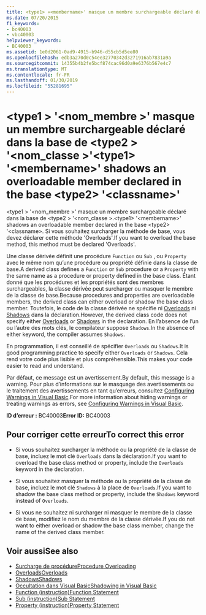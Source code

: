 ```yaml
---
title: <type1> «<membername>' masque un membre surchargeable déclaré dans la base de <type2> '<classname>»
ms.date: 07/20/2015
f1_keywords:
- bc40003
- vbc40003
helpviewer_keywords:
- BC40003
ms.assetid: 1e0d2061-0ad9-4915-b946-d55cb5d5ee80
ms.openlocfilehash: edb3a270d0c54ee32770342d3271916ab7831a9a
ms.sourcegitcommit: 14355b4b2fe5bcf874cac96d0a9e6376b567e4c7
ms.translationtype: MT
ms.contentlocale: fr-FR
ms.lasthandoff: 01/30/2019
ms.locfileid: "55281695"
---
```

# <a name="type1-membername-shadows-an-overloadable-member-declared-in-the-base-type2-classname"></a><span data-ttu-id="5483d-102">\<type1 > '\<nom_membre >' masque un membre surchargeable déclaré dans la base de \<type2 > '\<nom_classe >'</span><span class="sxs-lookup"><span data-stu-id="5483d-102">\<type1> '\<membername>' shadows an overloadable member declared in the base \<type2> '\<classname>'</span></span>
<span data-ttu-id="5483d-103">\<type1 > '\<nom_membre >' masque un membre surchargeable déclaré dans la base de \<type2 > '\<nom_classe >.</span><span class="sxs-lookup"><span data-stu-id="5483d-103">\<type1> '\<membername>' shadows an overloadable member declared in the base \<type2> '\<classname>.</span></span> <span data-ttu-id="5483d-104">Si vous souhaitez surcharger la méthode de base, vous devez déclarer cette méthode 'Overloads'.</span><span class="sxs-lookup"><span data-stu-id="5483d-104">If you want to overload the base method, this method must be declared 'Overloads'.</span></span>  
  
 <span data-ttu-id="5483d-105">Une classe dérivée définit une procédure `Function` ou `Sub` , ou `Property` avec le même nom qu’une procédure ou propriété définie dans la classe de base.</span><span class="sxs-lookup"><span data-stu-id="5483d-105">A derived class defines a `Function` or `Sub` procedure or a `Property` with the same name as a procedure or property defined in the base class.</span></span> <span data-ttu-id="5483d-106">Étant donné que les procédures et les propriétés sont des membres surchargeables, la classe dérivée peut surcharger ou masquer le membre de la classe de base.</span><span class="sxs-lookup"><span data-stu-id="5483d-106">Because procedures and properties are overloadable members, the derived class can either overload or shadow the base class member.</span></span> <span data-ttu-id="5483d-107">Toutefois, le code de la classe dérivée ne spécifie ni [Overloads](../../visual-basic/language-reference/modifiers/overloads.md) ni [Shadows](../../visual-basic/language-reference/modifiers/shadows.md) dans la déclaration.</span><span class="sxs-lookup"><span data-stu-id="5483d-107">However, the derived class code does not specify either [Overloads](../../visual-basic/language-reference/modifiers/overloads.md) or [Shadows](../../visual-basic/language-reference/modifiers/shadows.md) in the declaration.</span></span> <span data-ttu-id="5483d-108">En l’absence de l’un ou l’autre des mots clés, le compilateur suppose `Shadows`.</span><span class="sxs-lookup"><span data-stu-id="5483d-108">In the absence of either keyword, the compiler assumes `Shadows`.</span></span>  
  
 <span data-ttu-id="5483d-109">En programmation, il est conseillé de spécifier `Overloads` ou `Shadows`.</span><span class="sxs-lookup"><span data-stu-id="5483d-109">It is good programming practice to specify either `Overloads` or `Shadows`.</span></span> <span data-ttu-id="5483d-110">Cela rend votre code plus lisible et plus compréhensible.</span><span class="sxs-lookup"><span data-stu-id="5483d-110">This makes your code easier to read and understand.</span></span>  
  
 <span data-ttu-id="5483d-111">Par défaut, ce message est un avertissement.</span><span class="sxs-lookup"><span data-stu-id="5483d-111">By default, this message is a warning.</span></span> <span data-ttu-id="5483d-112">Pour plus d’informations sur le masquage des avertissements ou le traitement des avertissements en tant qu’erreurs, consultez [Configuring Warnings in Visual Basic](/visualstudio/ide/configuring-warnings-in-visual-basic).</span><span class="sxs-lookup"><span data-stu-id="5483d-112">For more information about hiding warnings or treating warnings as errors, see [Configuring Warnings in Visual Basic](/visualstudio/ide/configuring-warnings-in-visual-basic).</span></span>  
  
 <span data-ttu-id="5483d-113">**ID d’erreur :** BC40003</span><span class="sxs-lookup"><span data-stu-id="5483d-113">**Error ID:** BC40003</span></span>  
  
## <a name="to-correct-this-error"></a><span data-ttu-id="5483d-114">Pour corriger cette erreur</span><span class="sxs-lookup"><span data-stu-id="5483d-114">To correct this error</span></span>  
  
-   <span data-ttu-id="5483d-115">Si vous souhaitez surcharger la méthode ou la propriété de la classe de base, incluez le mot clé `Overloads` dans la déclaration.</span><span class="sxs-lookup"><span data-stu-id="5483d-115">If you want to overload the base class method or property, include the `Overloads` keyword in the declaration.</span></span>  
  
-   <span data-ttu-id="5483d-116">Si vous souhaitez masquer la méthode ou la propriété de la classe de base, incluez le mot clé `Shadows` à la place de `Overloads`.</span><span class="sxs-lookup"><span data-stu-id="5483d-116">If you want to shadow the base class method or property, include the `Shadows` keyword instead of `Overloads`.</span></span>  
  
-   <span data-ttu-id="5483d-117">Si vous ne souhaitez ni surcharger ni masquer le membre de la classe de base, modifiez le nom du membre de la classe dérivée.</span><span class="sxs-lookup"><span data-stu-id="5483d-117">If you do not want to either overload or shadow the base class member, change the name of the derived class member.</span></span>  
  
## <a name="see-also"></a><span data-ttu-id="5483d-118">Voir aussi</span><span class="sxs-lookup"><span data-stu-id="5483d-118">See also</span></span>
- [<span data-ttu-id="5483d-119">Surcharge de procédure</span><span class="sxs-lookup"><span data-stu-id="5483d-119">Procedure Overloading</span></span>](../../visual-basic/programming-guide/language-features/procedures/procedure-overloading.md)
- [<span data-ttu-id="5483d-120">Overloads</span><span class="sxs-lookup"><span data-stu-id="5483d-120">Overloads</span></span>](../../visual-basic/language-reference/modifiers/overloads.md)
- [<span data-ttu-id="5483d-121">Shadows</span><span class="sxs-lookup"><span data-stu-id="5483d-121">Shadows</span></span>](../../visual-basic/language-reference/modifiers/shadows.md)
- [<span data-ttu-id="5483d-122">Occultation dans Visual Basic</span><span class="sxs-lookup"><span data-stu-id="5483d-122">Shadowing in Visual Basic</span></span>](../../visual-basic/programming-guide/language-features/declared-elements/shadowing.md)
- [<span data-ttu-id="5483d-123">Function (instruction)</span><span class="sxs-lookup"><span data-stu-id="5483d-123">Function Statement</span></span>](../../visual-basic/language-reference/statements/function-statement.md)
- [<span data-ttu-id="5483d-124">Sub (instruction)</span><span class="sxs-lookup"><span data-stu-id="5483d-124">Sub Statement</span></span>](../../visual-basic/language-reference/statements/sub-statement.md)
- [<span data-ttu-id="5483d-125">Property (instruction)</span><span class="sxs-lookup"><span data-stu-id="5483d-125">Property Statement</span></span>](../../visual-basic/language-reference/statements/property-statement.md)
